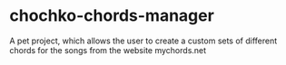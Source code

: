 # chochko-chords-manager
A pet project, which allows the user to create a custom sets of different chords for the songs from the website mychords.net 
